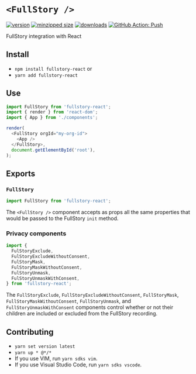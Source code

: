 # `<FullStory />`

[![version](https://img.shields.io/npm/v/fullstory-react.svg)](https://www.npmjs.com/package/fullstory-react)
[![minzipped size](https://img.shields.io/bundlephobia/minzip/fullstory-react.svg)](https://www.npmjs.com/package/fullstory-react)
[![downloads](https://img.shields.io/npm/dt/fullstory-react.svg)](https://www.npmjs.com/package/fullstory-react)
[![GitHub Action: Push](https://github.com/CharlesStover/fullstory-react/actions/workflows/push.yml/badge.svg)](https://github.com/CharlesStover/fullstory-react/actions/workflows/push.yml)

FullStory integration with React

## Install

- `npm install fullstory-react` or
- `yarn add fullstory-react`

## Use

```javascript
import FullStory from 'fullstory-react';
import { render } from 'react-dom';
import { App } from './components';

render(
  <FullStory orgId="my-org-id">
    <App />
  </FullStory>,
  document.getElementById('root'),
);
```

## Exports

### `FullStory`

```javascript
import FullStory from 'fullstory-react';
```

The `<FullStory />` component accepts as props all the same properties that
would be passed to the FullStory `init` method.

### Privacy components

```javascript
import {
  FulStoryExclude,
  FulStoryExcludeWithoutConsent,
  FulStoryMask,
  FulStoryMaskWithoutConsent,
  FulStoryUnmask,
  FulStoryUnmaskWithConsent,
} from 'fullstory-react';
```

The `FullStoryExclude`, `FullStoryExcludeWithoutConsent`, `FullStoryMask`,
`FullStoryMaskWithoutConsent`, `FullStoryUnmask`, and
`FullStoryUnmaskWithConsent` components control whether or not their children
are included or excluded from the FullStory recording.

## Contributing

- `yarn set version latest`
- `yarn up * @*/*`
- If you use VIM, run `yarn sdks vim`.
- If you use Visual Studio Code, run `yarn sdks vscode`.
